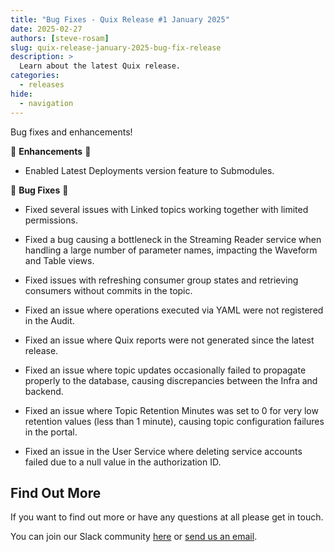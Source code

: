 ```yaml
---
title: "Bug Fixes - Quix Release #1 January 2025"
date: 2025-02-27
authors: [steve-rosam]
slug: quix-release-january-2025-bug-fix-release
description: >
  Learn about the latest Quix release. 
categories:
  - releases
hide:
  - navigation  
---
```


Bug fixes and enhancements!

<!-- more -->

💎 **Enhancements** 💎

* Enabled Latest Deployments version feature to Submodules.

🦠 **Bug Fixes** 🦠

* Fixed several issues with Linked topics working together with limited permissions.

* Fixed a bug causing a bottleneck in the Streaming Reader service when handling a large number of parameter names, impacting the Waveform and Table views.

* Fixed issues with refreshing consumer group states and retrieving consumers without commits in the topic.

* Fixed an issue where operations executed via YAML were not registered in the Audit.

* Fixed an issue where Quix reports were not generated since the latest release.

* Fixed an issue where topic updates occasionally failed to propagate properly to the database, causing discrepancies between the Infra and backend.

* Fixed an issue where Topic Retention Minutes was set to 0 for very low retention values (less than 1 minute), causing topic configuration failures in the portal.

* Fixed an issue in the User Service where deleting service accounts failed due to a null value in the authorization ID.


## Find Out More
If you want to find out more or have any questions at all please get in touch.

<div class="" markdown>
<span>You can join our Slack community <a href="https://quix.io/slack-invite?_ga=join-from-docs-release-blog">here</a> or <a href="mailto:support@quix.io">send us an email</a>.</span>
</div>
